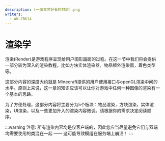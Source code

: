 ```yaml
---
description: (一张非常好看的材质).png
writers:
  - AW-CRK14
---
```


# 渲染学

渲染(Render)是游戏程序呈现给用户图形画面的过程。在这一节中我们将会提供一部分较为深入的渲染教程，比如方块实体渲染器，物品额外渲染器，着色类型等。

这部分内容的深度大约就是 Minecraft提供的用户使用接口与openGL渲染中间的水平。原则上来说，这一章的知识应该可以让你对游戏中任何一种图像的渲染有一个基本的思路。

为了方便处理，这部分内容将主要分为5个板块：物品渲染，方块渲染，实体渲染，UI渲染，以及一些更加升入的渲染内容微调。请根据你的需求决定阅读顺序。

:::warning 注意:
所有渲染内容均是仅客户端的，因此您应当尽量避免它们与双端均需要使用的类混在一起 —— 这可能导致模组在服务端上崩溃！
:::